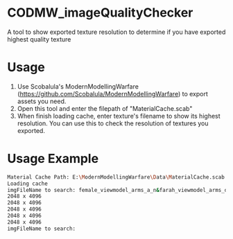 # CODMW_imageQualityChecker
A tool to show exported texture resolution to determine if you have exported highest quality texture

# Usage
1. Use Scobalula's ModernModellingWarfare (https://github.com/Scobalula/ModernModellingWarfare) to export assets you need.
2. Open this tool and enter the filepath of "MaterialCache.scab"
3. When finish loading cache, enter texture's filename to show its highest resolution. You can use this to check the resolution of textures you exported.

# Usage Example
```bash
Material Cache Path: E:\ModernModellingWarfare\Data\MaterialCache.scab
Loading cache
imgFileName to search: female_viewmodel_arms_a_n&farah_viewmodel_arms_dirt_g~17787237959281176943
2048 x 4096
2048 x 4096
2048 x 4096
2048 x 4096
2048 x 4096
imgFileName to search:
